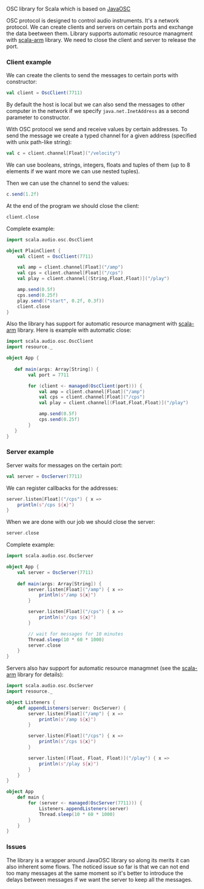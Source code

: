 OSC library for Scala which is based on [JavaOSC](https://github.com/hoijui/JavaOSC)

OSC protocol is designed to control audio instruments. It's a network protocol. We can create clients and servers on certain ports
and exchange the data beetween them. Library supports automatic resource managment with [scala-arm](https://github.com/jsuereth/scala-arm) library.
We need to close the client and server to release the port.

### Client example

We can create the clients to send the messages to certain ports with constructor:

~~~scala
val client = OscClient(7711)
~~~
By default the host is local but we can also send the messages to other computer in the network
if we specify `java.net.InetAddress` as a second parameter to constructor.

With OSC protocol we send and receive values by certain addresses.
To send the message we create a typed channel for a given address (specified with unix path-like string):

~~~scala
val c = client.channel[Float]("/velocity")
~~~

We can use booleans, strings, integers, floats and tuples of them (up to 8 elements if we want more we
can use nested tuples). 

Then we can use the channel to send the values:

~~~scala
c.send(1.2f)
~~~

At the end of the program we should close the client:

~~~scala
client.close
~~~

Complete example:

~~~scala
import scala.audio.osc.OscClient

object PlainClient {    
    val client = OscClient(7711)

    val amp = client.channel[Float]("/amp")
    val cps = client.channel[Float]("/cps")
    val play = client.channel[(String,Float,Float)]("/play")

    amp.send(0.5f)
    cps.send(0.25f)
    play.send(("start", 0.2f, 0.3f))
    client.close
}
~~~

Also the library has support for automatic resource managment with [scala-arm](https://github.com/jsuereth/scala-arm) library.
Here is example with automatic close:

~~~scala
import scala.audio.osc.OscClient
import resource._

object App {
   
   def main(args: Array[String]) {
        val port = 7711

        for (client <- managed(OscClient(port))) {
            val amp = client.channel[Float]("/amp")
            val cps = client.channel[Float]("/cps")
            val play = client.channel[(Float,Float,Float)]("/play")

            amp.send(0.5f)
            cps.send(0.25f)
        }
   }
}
~~~

### Server example

Server waits for messages on the certain port:

~~~scala
val server = OscServer(7711)
~~~

We can register callbacks for the addresses:

~~~scala
server.listen[Float]("/cps") { x =>
    println(s"/cps ${x}")
}
~~~

When we are done with our job we should close the server:

~~~scala
server.close
~~~

Complete example:

~~~scala
import scala.audio.osc.OscServer

object App {
    val server = OscServer(7711)
    
    def main(args: Array[String]) {
        server.listen[Float]("/amp") { x =>
            println(s"/amp ${x}")
        }

        server.listen[Float]("/cps") { x =>
            println(s"/cps ${x}")
        }

        // wait for messages for 10 minutes
        Thread.sleep(10 * 60 * 1000)
        server.close
    }
}
~~~

Servers also hav support for automatic resource managmnet (see the [scala-arm](https://github.com/jsuereth/scala-arm) library for details):

~~~scala
import scala.audio.osc.OscServer
import resource._

object Listeners {
    def appendListeners(server: OscServer) {
        server.listen[Float]("/amp") { x =>
            println(s"/amp ${x}")
        }

        server.listen[Float]("/cps") { x =>
            println(s"/cps ${x}")
        }

        server.listen[(Float, Float, Float)]("/play") { x =>
            println(s"/play ${x}")
        }     
    }
}

object App
    def main {
        for (server <- managed(OscServer(7711))) {
            Listeners.appendListeners(server)
            Thread.sleep(10 * 60 * 1000)
        }
    }
}
~~~

### Issues

The library is a wrapper around JavaOSC library so along its merits it can also inherent 
some flows. The noticed issue so far is that we can not end too many messages at the same moment
so it's better to introduce the delays between messages if we want the server to keep all the messages.